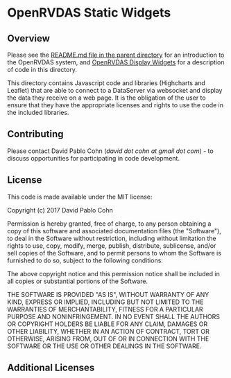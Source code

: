 # OpenRVDAS Static Widgets

## Overview

Please see the [README.md file in the parent directory](../README.md)
for an introduction to the OpenRVDAS system, and [OpenRVDAS Display Widgets](../docs/display_widgets.md) for a description of code in this directory.

This directory contains Javascript code and libraries (Highcharts and
Leaflet) that are able to connect to a DataServer via websocket and
display the data they receive on a web page. It is the obligation of
the user to ensure that they have the appropriate licenses and
rights to use the code in the included libraries.

## Contributing

Please contact David Pablo Cohn (*david dot cohn at gmail dot com*) - to discuss
opportunities for participating in code development.

## License

This code is made available under the MIT license:

Copyright (c) 2017 David Pablo Cohn

Permission is hereby granted, free of charge, to any person obtaining a copy
of this software and associated documentation files (the "Software"), to deal
in the Software without restriction, including without limitation the rights
to use, copy, modify, merge, publish, distribute, sublicense, and/or sell
copies of the Software, and to permit persons to whom the Software is
furnished to do so, subject to the following conditions:

The above copyright notice and this permission notice shall be included in all
copies or substantial portions of the Software.

THE SOFTWARE IS PROVIDED "AS IS", WITHOUT WARRANTY OF ANY KIND, EXPRESS OR
IMPLIED, INCLUDING BUT NOT LIMITED TO THE WARRANTIES OF MERCHANTABILITY,
FITNESS FOR A PARTICULAR PURPOSE AND NONINFRINGEMENT. IN NO EVENT SHALL THE
AUTHORS OR COPYRIGHT HOLDERS BE LIABLE FOR ANY CLAIM, DAMAGES OR OTHER
LIABILITY, WHETHER IN AN ACTION OF CONTRACT, TORT OR OTHERWISE, ARISING FROM,
OUT OF OR IN CONNECTION WITH THE SOFTWARE OR THE USE OR OTHER DEALINGS IN THE
SOFTWARE.

## Additional Licenses

